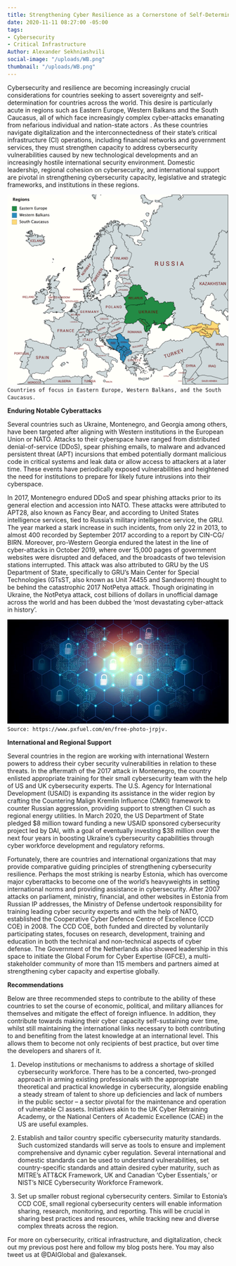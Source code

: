 ```yaml
---
title: Strengthening Cyber Resilience as a Cornerstone of Self-Determination
date: 2020-11-11 08:27:00 -05:00
tags:
- Cybersecurity
- Critical Infrastructure
Author: Alexander Sekhniashvili
social-image: "/uploads/WB.png"
thumbnail: "/uploads/WB.png"
---
```


Cybersecurity and resilience are becoming increasingly crucial considerations for countries seeking to assert sovereignty and self-determination for countries across the world. This desire is particularly acute in regions such as Eastern Europe, Western Balkans and the South Caucasus, all of which face increasingly complex cyber-attacks emanating from nefarious individual and nation-state actors . As these countries navigate digitalization and the interconnectedness of their state’s critical infrastructure (CI) operations, including financial networks and government services, they must strengthen capacity to address cybersecurity vulnerabilities caused by new technological developments and an increasingly hostile international security environment. Domestic leadership, regional cohesion on cybersecurity, and international support are pivotal in strengthening cybersecurity capacity, legislative and strategic frameworks, and institutions in these regions.

<!--more-->

![WB.png](/uploads/WB.png)`Countries of focus in Eastern Europe, Western Balkans, and the South Caucasus.`

**Enduring Notable Cyberattacks**

Several countries such as Ukraine, Montenegro, and Georgia among others, have been targeted after aligning with Western institutions in the European Union or NATO. Attacks to their cyberspace have ranged from distributed denial-of-service (DDoS), spear phishing emails, to malware and advanced persistent threat (APT) incursions that embed potentially dormant malicious code in critical systems and leak data or allow access to attackers at a later time. These events have periodically exposed vulnerabilities and heightened the need for institutions to prepare for likely future intrusions into their cyberspace.

In 2017, Montenegro endured DDoS and spear phishing attacks prior to its general election and accession into NATO. These attacks were attributed to APT28, also known as Fancy Bear, and according to United States intelligence services, tied to Russia’s military intelligence service, the GRU. The year marked a stark increase in such incidents, from only 22 in 2013, to almost 400 recorded by September 2017 according to a report by CIN-CG/ BIRN. Moreover, pro-Western Georgia endured the latest in the line of cyber-attacks in October 2019, where over 15,000 pages of government websites were disrupted and defaced,  and the broadcasts of two television stations interrupted. This attack was also attributed to GRU by the US Department of State, specifically to GRU’s Main Center for Special Technologies (GTsST, also known as Unit 74455 and Sandworm) thought to be behind the catastrophic 2017 NotPetya attack. Though originating in Ukraine, the NotPetya attack, cost billions of dollars in unofficial damage across the world and has been dubbed the ‘most devastating cyber-attack in history’.

![CS.jpg](/uploads/CS.jpg)`Source: https://www.pxfuel.com/en/free-photo-jrpjv.`

**International and Regional Support**

Several countries in the region are working with international Western powers to address their cyber security vulnerabilities in relation to these threats. In the aftermath of the 2017 attack in Montenegro, the country enlisted appropriate training for their small cybersecurity team with the help of US and UK cybersecurity experts. The U.S. Agency for International Development (USAID) is expanding its assistance in the wider region by crafting the Countering Malign Kremlin Influence (CMKI) framework to counter Russian aggression, providing support to strengthen CI such as regional energy utilities. In March 2020, the US Department of State pledged $8 million toward funding a new USAID sponsored cybersecurity project led by DAI, with a goal of eventually investing $38 million over the next four years in boosting Ukraine’s cybersecurity capabilities through cyber workforce development and regulatory reforms.

Fortunately, there are countries and international organizations that may provide comparative guiding principles of strengthening cybersecurity resilience. Perhaps the most striking is nearby Estonia, which has overcome major cyberattacks to become one of the world’s heavyweights in setting international norms and providing assistance in cybersecurity. After 2007 attacks on parliament, ministry, financial, and other websites in Estonia from Russian IP addresses, the Ministry of Defense undertook responsibility for training leading cyber security experts and with the help of NATO, established the Cooperative Cyber Defence Centre of Excellence (CCD COE) in 2008. The CCD COE, both funded and directed by voluntarily participating states, focuses on research, development, training and education in both the technical and non-technical aspects of cyber defense. The Government of the Netherlands also showed leadership in this space to initiate the Global Forum for Cyber Expertise (GFCE), a multi-stakeholder community of more than 115 members and partners aimed at strengthening cyber capacity and expertise globally.

**Recommendations**

Below are three recommended steps to contribute to the ability of these countries to set the course of economic, political, and military alliances for themselves and mitigate the effect of foreign influence. In addition, they contribute towards making their cyber capacity self-sustaining over time, whilst still maintaining the international links necessary to both contributing to and benefiting from the latest knowledge at an international level. This allows them to become not only recipients of best practice, but over time the developers and sharers of it.

1. Develop institutions or mechanisms to address a shortage of skilled cybersecurity workforce. There has to be a concerted, two-pronged approach in arming existing professionals with the appropriate theoretical and practical knowledge in cybersecurity, alongside enabling a steady stream of talent to shore up deficiencies and lack of numbers in the public sector – a sector pivotal for the maintenance and operation of vulnerable CI assets. Initiatives akin to the UK Cyber Retraining Academy, or the National Centers of Academic Excellence (CAE) in the US are useful examples.

2. Establish and tailor country specific cybersecurity maturity standards. Such customized standards will serve as tools to ensure and implement comprehensive and dynamic cyber regulation. Several international and domestic standards can be used to understand vulnerabilities, set country-specific standards and attain desired cyber maturity, such as MITRE’s ATT&CK Framework, UK and Canadian ‘Cyber Essentials,’ or NIST’s NICE Cybersecurity Workforce Framework.

3. Set up smaller robust regional cybersecurity centers. Similar to Estonia’s CCD COE, small regional cybersecurity centers will enable information sharing, research, monitoring, and reporting. This will be crucial in sharing best practices and resources, while tracking new and diverse complex threats across the region.

For more on cybersecurity, critical infrastructure, and digitalization, check out my previous post here and follow my blog posts here. You may also tweet us at @DAIGlobal and @alexansek.